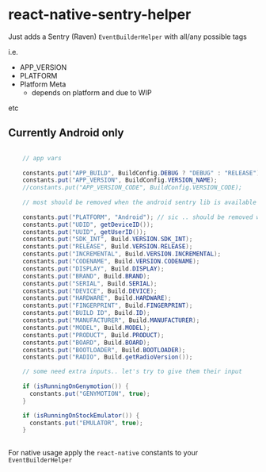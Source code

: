 # react-native-sentry-helper

Just adds a Sentry (Raven) `EventBuilderHelper` with all/any possible tags

i.e.
 * APP_VERSION
 * PLATFORM
 * Platform Meta
   * depends on platform and due to WIP
 
etc

## Currently Android only

````java

    // app vars
    
    constants.put("APP_BUILD", BuildConfig.DEBUG ? "DEBUG" : "RELEASE");
    constants.put("APP_VERSION", BuildConfig.VERSION_NAME);
    //constants.put("APP_VERSION_CODE", BuildConfig.VERSION_CODE);
    
    // most should be removed when the android sentry lib is available
    
    constants.put("PLATFORM", "Android"); // sic .. should be removed when the android sentry lib is working
    constants.put("UDID", getDeviceID());
    constants.put("UUID", getUserID());
    constants.put("SDK_INT", Build.VERSION.SDK_INT);
    constants.put("RELEASE", Build.VERSION.RELEASE);
    constants.put("INCREMENTAL", Build.VERSION.INCREMENTAL);
    constants.put("CODENAME", Build.VERSION.CODENAME);
    constants.put("DISPLAY", Build.DISPLAY);
    constants.put("BRAND", Build.BRAND);
    constants.put("SERIAL", Build.SERIAL);
    constants.put("DEVICE", Build.DEVICE);
    constants.put("HARDWARE", Build.HARDWARE);
    constants.put("FINGERPRINT", Build.FINGERPRINT);
    constants.put("BUILD ID", Build.ID);
    constants.put("MANUFACTURER", Build.MANUFACTURER);
    constants.put("MODEL", Build.MODEL);
    constants.put("PRODUCT", Build.PRODUCT);
    constants.put("BOARD", Build.BOARD);
    constants.put("BOOTLOADER", Build.BOOTLOADER);
    constants.put("RADIO", Build.getRadioVersion());

    // some need extra inputs.. let's try to give them their input
    
    if (isRunningOnGenymotion()) {
      constants.put("GENYMOTION", true);
    }

    if (isRunningOnStockEmulator()) {
      constants.put("EMULATOR", true);
    }
    
````

For native usage apply the `react-native` constants to your `EventBuilderHelper`
